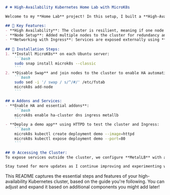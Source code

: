 
```markdown
# ☸️ High-Availability Kubernetes Home Lab with MicroK8s

Welcome to my **Home Lab** project! In this setup, I built a **High-Availability (HA) Kubernetes cluster** using **[MicroK8s](https://microk8s.io)** on **Ubuntu Server 24.04 LTS**. This lab is ideal for experimenting with Kubernetes in a small-scale environment. Here's a quick overview of what you'll find:

## 🔧 Key Features:
- **High Availability**: The cluster is resilient, meaning if one node goes down, the others keep running. We use a minimum of 3 nodes for this.
- **Node Setup**: Added multiple nodes to the cluster for redundancy and load balancing.
- **Networking with Ingress**: Services are exposed externally using **MetalLB** and **Nginx Ingress**.
  
## 🚀 Installation Steps:
1. **Install MicroK8s** on each Ubuntu server:
    ```bash
    sudo snap install microk8s --classic
    ```
2. **Disable Swap** and join nodes to the cluster to enable HA automatically:
    ```bash
    sudo sed -i '/ swap / s/^/#/' /etc/fstab
    microk8s add-node
    ```

## ⚙️ Addons and Services:
- **Enable HA and essential addons**:
    ```bash
    microk8s enable ha-cluster dns ingress metallb
    ```
- **Deploy a demo app** using HTTPD to test the cluster and Ingress:
    ```bash
    microk8s kubectl create deployment demo --image=httpd
    microk8s kubectl expose deployment demo --port=80
    ```

## 🌐 Accessing the Cluster:
To expose services outside the cluster, we configure **MetalLB** with a range of IPs and use **Ingress** for routing traffic. 

Stay tuned for more updates as I continue improving and experimenting with this home lab! 🎉
```

This README captures the essential steps and features of your high-availability Kubernetes cluster, based on the guide you're following. You can adjust and expand it based on additional components you might add later!
